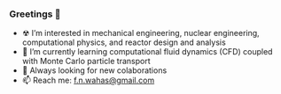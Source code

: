 ### Greetings 👋
- ☢ I’m interested in mechanical engineering, nuclear engineering, computational physics, and reactor design and analysis
- 🎲 I’m currently learning computational fluid dynamics (CFD) coupled with Monte Carlo particle transport
- 🤝 Always looking for new colaborations
- 📫 Reach me: f.n.wahas@gmail.com
